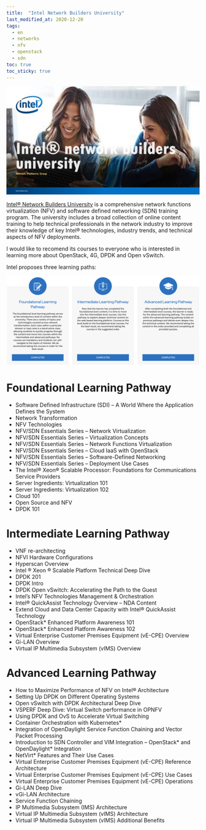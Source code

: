```yaml
---
title:  "Intel Network Builders University"
last_modified_at: 2020-12-20
tags:
  - en
  - networks
  - nfv
  - openstack
  - sdn
toc: true
toc_sticky: true
---
```


[![](/assets/images/posts/2020-12-20-intel-network-builders/logo.jpg)](https://networkbuilders.intel.com/university)

[Intel® Network Builders University](https://networkbuilders.intel.com/university) is a comprehensive network functions virtualization (NFV) and software defined networking (SDN) training program. The university includes a broad collection of online content training to help technical professionals in the network industry to improve their knowledge of key Intel® technologies, industry trends, and technical aspects of NFV deployments.

I would like to recomend its courses to everyone who is interested in learning more about OpenStack, 4G, DPDK and Open vSwitch.

Intel proposes three learning paths:

![](/assets/images/posts/2020-12-20-intel-network-builders/paths.png)

# Foundational Learning Pathway
- Software Defined Infrastructure (SDI) – A World Where the Application Defines the System
- Network Transformation
- NFV Technologies
- NFV/SDN Essentials Series – Network Virtualization
- NFV/SDN Essentials Series – Virtualization Concepts
- NFV/SDN Essentials Series – Network Functions Virtualization
- NFV/SDN Essentials Series – Cloud IaaS with OpenStack
- NFV/SDN Essentials Series – Software-Defined Networking
- NFV/SDN Essentials Series – Deployment Use Cases
- The Intel® Xeon® Scalable Processor: Foundations for Communications Service Providers
- Server Ingredients: Virtualization 101
- Server Ingredients: Virtualization 102
- Cloud 101
- Open Source and NFV
- DPDK 101

# Intermediate Learning Pathway
- VNF re-architecting
- NFVI Hardware Configurations
- Hyperscan Overview
- Intel ® Xeon ® Scalable Platform Technical Deep Dive
- DPDK 201
- DPDK Intro
- DPDK Open vSwitch: Accelerating the Path to the Guest
- Intel’s NFV Technologies Management & Orchestration
- Intel® QuickAssist Technology Overview – NDA Content
- Extend Cloud and Data Center Capacity with Intel® QuickAssist Technology
- OpenStack* Enhanced Platform Awareness 101
- OpenStack* Enhanced Platform Awareness 102
- Virtual Enterprise Customer Premises Equipment (vE-CPE) Overview
- Gi-LAN Overview
- Virtual IP Multimedia Subsystem (vIMS) Overview

# Advanced Learning Pathway
- How to Maximize Performance of NFV on Intel® Architecture
- Setting Up DPDK on Different Operating Systems
- Open vSwitch with DPDK Architectural Deep Dive
- VSPERF Deep Dive: Virtual Switch performance in OPNFV
- Using DPDK and OvS to Accelerate Virtual Switching
- Container Orchestration with Kubernetes*
- Integration of OpenDaylight Service Function Chaining and Vector Packet Processing
- Introduction to SDN Controller and VIM Integration – OpenStack* and OpenDaylight* Integration
- NetVirt* Features and Their Use Cases
- Virtual Enterprise Customer Premises Equipment (vE-CPE) Reference Architecture
- Virtual Enterprise Customer Premises Equipment (vE-CPE) Use Cases
- Virtual Enterprise Customer Premises Equipment (vE-CPE) Operations
- Gi-LAN Deep Dive
- vGi-LAN Architecture
- Service Function Chaining
- IP Multimedia Subsystem (IMS) Architecture
- Virtual IP Multimedia Subsystem (vIMS) Architecture
- Virtual IP Multimedia Subsystem (vIMS) Additional Benefits


